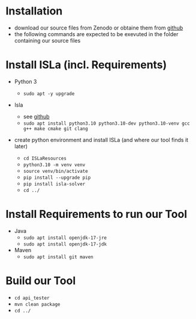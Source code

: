 # Installation 
 - download our source files from Zenodo or obtaine them from [github](https://github.com/tobiaswjohn/RDFuzz)
 - the following commands are expected to be exevuted in the folder containing our source files


# Install ISLa (incl. Requirements)
 - Python 3
	 + `sudo apt -y upgrade`
 - Isla
	 + see [github](https://github.com/rindPHI/isla#build-run-install)
	 + `sudo apt install python3.10 python3.10-dev python3.10-venv gcc g++ make cmake git clang`
	 
 - create python environment and install ISLa (and where our tool finds it later)
 	 + `cd ISLaResources`
	 + `python3.10 -m venv venv`
	 + `source venv/bin/activate`
	 + `pip install --upgrade pip`
	 + `pip install isla-solver`
	 + `cd ../`


# Install Requirements to run our Tool
 - Java 
	 + `sudo apt install openjdk-17-jre`
	 + `sudo apt install openjdk-17-jdk`
 - Maven
	 + `sudo apt install git maven`

# Build our Tool
 - `cd api_tester`
 - `mvn clean package`
 - `cd ../`